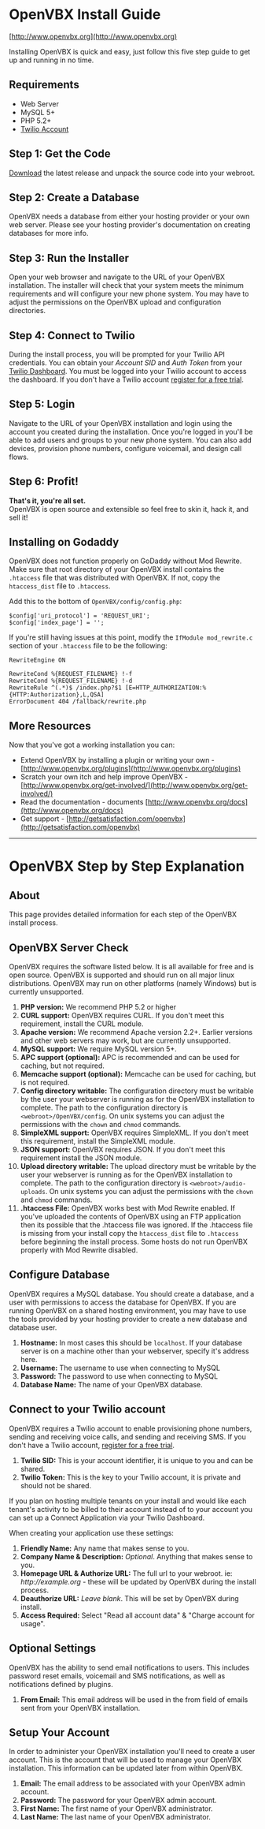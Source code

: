 # OpenVBX Install Guide

[http://www.openvbx.org](http://www.openvbx.org)

Installing OpenVBX is quick and easy, just follow this five step guide to get up and running in no time.


## Requirements

* Web Server
* MySQL 5+
* PHP 5.2+
* [Twilio Account](https://www.twilio.com/try-twilio)


## Step 1: Get the Code

[Download](http://www.openvbx.org/download) the latest release and unpack the source code into your webroot.


## Step 2: Create a Database

OpenVBX needs a database from either your hosting provider or your own web server. Please see your hosting provider's documentation on creating databases for more info.


## Step 3: Run the Installer

Open your web browser and navigate to the URL of your OpenVBX installation. The installer will check that your system meets the minimum requirements and will configure your new phone system. You may have to adjust the permissions on the OpenVBX upload and configuration directories.


## Step 4: Connect to Twilio

During the install process, you will be prompted for your Twilio API credentials. You can obtain your _Account SID_ and _Auth Token_ from your [Twilio Dashboard](https://www.twilio.com/user/account/). You must be logged into your Twilio account to access the dashboard. If you don't have a Twilio account [register for a free trial](https://www.twilio.com/try-twilio).


## Step 5: Login

Navigate to the URL of your OpenVBX installation and login using the account you created during the installation. Once you're logged in you'll be able to add users and groups to your new phone system. You can also add devices, provision phone numbers, configure voicemail, and design call flows.


## Step 6: Profit!

__That's it, you're all set.__  
OpenVBX is open source and extensible so feel free to skin it, hack it, and sell it!


## Installing on Godaddy

OpenVBX does not function properly on GoDaddy without Mod Rewrite. Make sure that root directory of your OpenVBX install contains the `.htaccess` file that was distributed with OpenVBX. If not, copy the `htaccess_dist` file to `.htaccess`.

Add this to the bottom of `OpenVBX/config/config.php`:

	$config['uri_protocol'] = 'REQUEST_URI';
	$config['index_page'] = '';

If you're still having issues at this point, modify the `IfModule mod_rewrite.c` section of your `.htaccess` file to be the following:

	RewriteEngine ON

	RewriteCond %{REQUEST_FILENAME} !-f 
	RewriteCond %{REQUEST_FILENAME} !-d 
	RewriteRule ^(.*)$ /index.php?$1 [E=HTTP_AUTHORIZATION:%{HTTP:Authorization},L,QSA] 
	ErrorDocument 404 /fallback/rewrite.php


## More Resources

Now that you've got a working installation you can:

* Extend OpenVBX by installing a plugin or writing your own - [http://www.openvbx.org/plugins](http://www.openvbx.org/plugins)
* Scratch your own itch and help improve OpenVBX - [http://www.openvbx.org/get-involved/](http://www.openvbx.org/get-involved/)
* Read the documentation - documents [http://www.openvbx.org/docs](http://www.openvbx.org/docs)
* Get support - [http://getsatisfaction.com/openvbx](http://getsatisfaction.com/openvbx)


----

# OpenVBX Step by Step Explanation


## About

This page provides detailed information for each step of the OpenVBX install process.


## OpenVBX Server Check

OpenVBX requires the software listed below. It is all available for free and is open source. OpenVBX is supported and should run on all major linux distributions. OpenVBX may run on other platforms (namely Windows) but is currently unsupported.

1. **PHP version:** We recommend PHP 5.2 or higher
1. **CURL support:** OpenVBX requires CURL. If you don't meet this requirement, install the CURL module.
1. **Apache version:** We recommend Apache version 2.2+. Earlier versions and other web servers may work, but are currently unsupported.
1. **MySQL support:** We require MySQL version 5+.
1. **APC support (optional):** APC is recommended and can be used for caching, but not required.
1. **Memcache support (optional):** Memcache can be used for caching, but is not required.
1. **Config directory writable:** The configuration directory must be writable by the user your webserver is running as for the OpenVBX installation to complete. The path to the configuration directory is `<webroot>/OpenVBX/config`. On unix systems you can adjust the permissions with the `chown` and `chmod` commands.
1. **SimpleXML support:** OpenVBX requires SimpleXML. If you don't meet this requirement, install the SimpleXML module.
1. **JSON support:** OpenVBX requires JSON. If you don't meet this requirement install the JSON module.
1. **Upload directory writable:** The upload directory must be writable by the user your webserver is running as for the OpenVBX installation to complete. The path to the configuration directory is `<webroot>/audio-uploads`. On unix systems you can adjust the permissions with the `chown` and `chmod` commands.
1. **.htaccess File:** OpenVBX works best with Mod Rewrite enabled. If you've uploaded the contents of OpenVBX using an FTP application then its possible that the .htaccess file was ignored. If the .htaccess file is missing from your install copy the `htaccess_dist` file to `.htaccess` before beginning the install process. Some hosts do not run OpenVBX properly with Mod Rewrite disabled.


## Configure Database

OpenVBX requires a MySQL database. You should create a database, and a user with permissions to access the database for OpenVBX. If you are running OpenVBX on a shared hosting environment, you may have to use the tools provided by your hosting provider to create a new database and database user.

1. **Hostname:** In most cases this should be `localhost`. If your database server is on a machine other than your webserver, specify it's address here.
1. **Username:** The username to use when connecting to MySQL
1. **Password:** The password to use when connecting to MySQL
1. **Database Name:** The name of your OpenVBX database.


## Connect to your Twilio account

OpenVBX requires a Twilio account to enable provisioning phone numbers, sending and receiving voice calls, and sending and receiving SMS. If you don't have a Twilio account, [register for a free trial](https://www.twilio.com/try-twilio).

1. **Twilio SID:** This is your account identifier, it is unique to you and can be shared.
1. **Twilio Token:** This is the key to your Twilio account, it is private and should not be shared.

If you plan on hosting multiple tenants on your install and would like each tenant's activity to be billed to their account instead of to your account you can set up a Connect Application via your Twilio Dashboard.

When creating your application use these settings:

1. **Friendly Name:** Any name that makes sense to you.
1. **Company Name & Description:** _Optional_. Anything that makes sense to you.
1. **Homepage URL & Authorize URL:** The full url to your webroot. ie: _http://example.org_ - these will be updated by OpenVBX during the install process.
1. **Deauthorize URL:** _Leave blank_. This will be set by OpenVBX during install.
1. **Access Required:** Select "Read all account data" & "Charge account for usage".


## Optional Settings

OpenVBX has the ability to send email notifications to users. This includes password reset emails, voicemail and SMS notifications, as well as notifications defined by plugins.

1. **From Email:** This email address will be used in the from field of emails sent from your OpenVBX installation.


## Setup Your Account

In order to administer your OpenVBX installation you'll need to create a user account. This is the account that will be used to manage your OpenVBX installation. This information can be updated later from within OpenVBX.

1. **Email:** The email address to be associated with your OpenVBX admin account.
1. **Password:** The password for your OpenVBX admin account.
1. **First Name:** The first name of your OpenVBX administrator.
1. **Last Name:** The last name of your OpenVBX administrator.
